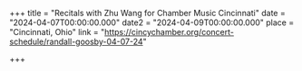 +++
title = "Recitals with Zhu Wang for Chamber Music Cincinnati"
date = "2024-04-07T00:00:00.000"
date2 = "2024-04-09T00:00:00.000"
place = "Cincinnati, Ohio"
link = "https://cincychamber.org/concert-schedule/randall-goosby-04-07-24"

+++
